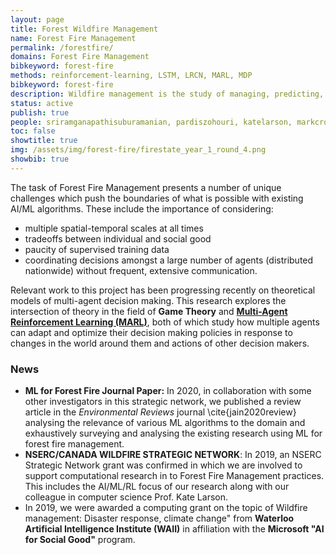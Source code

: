 ```yaml
---
layout: page
title: Forest Wildfire Management 
name: Forest Fire Management
permalink: /forestfire/
domains: Forest Fire Management
bibkeyword: forest-fire
methods: reinforcement-learning, LSTM, LRCN, MARL, MDP
bibkeyword: forest-fire
description: Wildfire management is the study of managing, predicting, and mitigating risk of forest wildfires.
status: active
publish: true
people: sriramganapathisuburamanian, pardiszohouri, katelarson, markcrowley
toc: false
showtitle: true
img: /assets/img/forest-fire/firestate_year_1_round_4.png
showbib: true
---
```


The task of Forest Fire Management presents a number of unique challenges which push the boundaries of what is possible with existing AI/ML algorithms. These include the importance of considering:
- multiple spatial-temporal scales at all times
- tradeoffs between individual and social good
- paucity of supervised training data
- coordinating decisions amongst a large number of agents (distributed nationwide) without frequent, extensive communication.

Relevant work to this project has been progressing recently on theoretical models of multi-agent decision making. 
This research explores the intersection of theory in the field of **Game Theory** and **[Multi-Agent Reinforcement Learning (MARL)](/marl/)**, both of which study how multiple agents can adapt and optimize their decision making policies in response to changes in the world around them and actions of other decision makers.  



### News

- **ML for Forest Fire Journal Paper:** In 2020, in collaboration with some other investigators in this strategic network, we published a review article in the *Environmental Reviews* journal \cite{jain2020review} analysing the relevance of various ML algorithms to the domain and exhaustively surveying and analysing the existing research using ML for forest fire management.
- **NSERC/CANADA WILDFIRE STRATEGIC NETWORK**: In 2019, an NSERC Strategic Network grant was confirmed in which we are involved to support computational research in to Forest Fire Management practices. This includes the AI/ML/RL focus of our research along with our colleague in computer science Prof. Kate Larson.
- In 2019, we were awarded a computing grant on the topic of 
Wildfire management: Disaster response, climate change" from **Waterloo Artificial Intelligence Institute (WAII)** in affiliation with the **Microsoft "AI for Social Good"** program.



